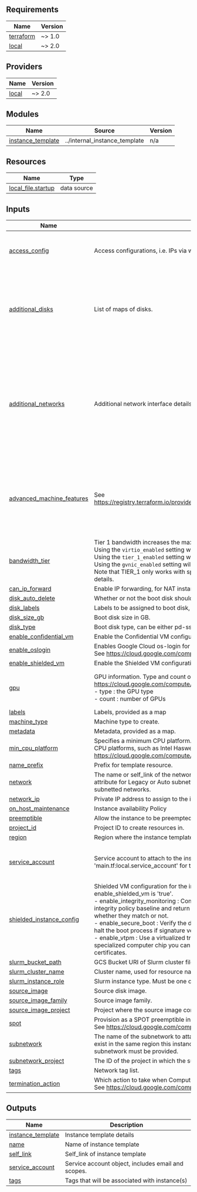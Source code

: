 <!-- BEGINNING OF PRE-COMMIT-TERRAFORM DOCS HOOK -->
## Requirements

| Name | Version |
|------|---------|
| <a name="requirement_terraform"></a> [terraform](#requirement\_terraform) | ~> 1.0 |
| <a name="requirement_local"></a> [local](#requirement\_local) | ~> 2.0 |

## Providers

| Name | Version |
|------|---------|
| <a name="provider_local"></a> [local](#provider\_local) | ~> 2.0 |

## Modules

| Name | Source | Version |
|------|--------|---------|
| <a name="module_instance_template"></a> [instance\_template](#module\_instance\_template) | ../internal_instance_template | n/a |

## Resources

| Name | Type |
|------|------|
| [local_file.startup](https://registry.terraform.io/providers/hashicorp/local/latest/docs/data-sources/file) | data source |

## Inputs

| Name | Description | Type | Default | Required |
|------|-------------|------|---------|:--------:|
| <a name="input_access_config"></a> [access\_config](#input\_access\_config) | Access configurations, i.e. IPs via which the VM instance can be accessed via the Internet. | <pre>list(object({<br/>    nat_ip       = string<br/>    network_tier = string<br/>  }))</pre> | `[]` | no |
| <a name="input_additional_disks"></a> [additional\_disks](#input\_additional\_disks) | List of maps of disks. | <pre>list(object({<br/>    disk_name    = string<br/>    device_name  = string<br/>    disk_type    = string<br/>    disk_size_gb = number<br/>    disk_labels  = map(string)<br/>    auto_delete  = bool<br/>    boot         = bool<br/>  }))</pre> | `[]` | no |
| <a name="input_additional_networks"></a> [additional\_networks](#input\_additional\_networks) | Additional network interface details for GCE, if any. | <pre>list(object({<br/>    network            = string<br/>    subnetwork         = string<br/>    subnetwork_project = string<br/>    network_ip         = string<br/>    nic_type           = string<br/>    access_config = list(object({<br/>      nat_ip       = string<br/>      network_tier = string<br/>    }))<br/>    ipv6_access_config = list(object({<br/>      network_tier = string<br/>    }))<br/>  }))</pre> | `[]` | no |
| <a name="input_advanced_machine_features"></a> [advanced\_machine\_features](#input\_advanced\_machine\_features) | See https://registry.terraform.io/providers/hashicorp/google/latest/docs/resources/compute_instance_template#nested_advanced_machine_features | <pre>object({<br/>    enable_nested_virtualization = optional(bool)<br/>    threads_per_core             = optional(number)<br/>    turbo_mode                   = optional(string)<br/>    visible_core_count           = optional(number)<br/>    performance_monitoring_unit  = optional(string)<br/>    enable_uefi_networking       = optional(bool)<br/>  })</pre> | n/a | yes |
| <a name="input_bandwidth_tier"></a> [bandwidth\_tier](#input\_bandwidth\_tier) | Tier 1 bandwidth increases the maximum egress bandwidth for VMs.<br/>Using the `virtio_enabled` setting will only enable VirtioNet and will not enable TIER\_1.<br/>Using the `tier_1_enabled` setting will enable both gVNIC and TIER\_1 higher bandwidth networking.<br/>Using the `gvnic_enabled` setting will only enable gVNIC and will not enable TIER\_1.<br/>Note that TIER\_1 only works with specific machine families & shapes and must be using an image that supports gVNIC. See [official docs](https://cloud.google.com/compute/docs/networking/configure-vm-with-high-bandwidth-configuration) for more details. | `string` | `"platform_default"` | no |
| <a name="input_can_ip_forward"></a> [can\_ip\_forward](#input\_can\_ip\_forward) | Enable IP forwarding, for NAT instances for example. | `bool` | `false` | no |
| <a name="input_disk_auto_delete"></a> [disk\_auto\_delete](#input\_disk\_auto\_delete) | Whether or not the boot disk should be auto-deleted. | `bool` | `true` | no |
| <a name="input_disk_labels"></a> [disk\_labels](#input\_disk\_labels) | Labels to be assigned to boot disk, provided as a map. | `map(string)` | `{}` | no |
| <a name="input_disk_size_gb"></a> [disk\_size\_gb](#input\_disk\_size\_gb) | Boot disk size in GB. | `number` | `100` | no |
| <a name="input_disk_type"></a> [disk\_type](#input\_disk\_type) | Boot disk type, can be either pd-ssd, local-ssd, or pd-standard. | `string` | `"pd-standard"` | no |
| <a name="input_enable_confidential_vm"></a> [enable\_confidential\_vm](#input\_enable\_confidential\_vm) | Enable the Confidential VM configuration. Note: the instance image must support option. | `bool` | `false` | no |
| <a name="input_enable_oslogin"></a> [enable\_oslogin](#input\_enable\_oslogin) | Enables Google Cloud os-login for user login and authentication for VMs.<br/>See https://cloud.google.com/compute/docs/oslogin | `bool` | `true` | no |
| <a name="input_enable_shielded_vm"></a> [enable\_shielded\_vm](#input\_enable\_shielded\_vm) | Enable the Shielded VM configuration. Note: the instance image must support option. | `bool` | `false` | no |
| <a name="input_gpu"></a> [gpu](#input\_gpu) | GPU information. Type and count of GPU to attach to the instance template. See<br/>https://cloud.google.com/compute/docs/gpus more details.<br/>- type : the GPU type<br/>- count : number of GPUs | <pre>object({<br/>    type  = string<br/>    count = number<br/>  })</pre> | `null` | no |
| <a name="input_labels"></a> [labels](#input\_labels) | Labels, provided as a map | `map(string)` | `{}` | no |
| <a name="input_machine_type"></a> [machine\_type](#input\_machine\_type) | Machine type to create. | `string` | `"n1-standard-1"` | no |
| <a name="input_metadata"></a> [metadata](#input\_metadata) | Metadata, provided as a map. | `map(string)` | `{}` | no |
| <a name="input_min_cpu_platform"></a> [min\_cpu\_platform](#input\_min\_cpu\_platform) | Specifies a minimum CPU platform. Applicable values are the friendly names of<br/>CPU platforms, such as Intel Haswell or Intel Skylake. See the complete list:<br/>https://cloud.google.com/compute/docs/instances/specify-min-cpu-platform | `string` | `null` | no |
| <a name="input_name_prefix"></a> [name\_prefix](#input\_name\_prefix) | Prefix for template resource. | `string` | `"default"` | no |
| <a name="input_network"></a> [network](#input\_network) | The name or self\_link of the network to attach this interface to. Use network<br/>attribute for Legacy or Auto subnetted networks and subnetwork for custom<br/>subnetted networks. | `string` | `null` | no |
| <a name="input_network_ip"></a> [network\_ip](#input\_network\_ip) | Private IP address to assign to the instance if desired. | `string` | `""` | no |
| <a name="input_on_host_maintenance"></a> [on\_host\_maintenance](#input\_on\_host\_maintenance) | Instance availability Policy | `string` | `"MIGRATE"` | no |
| <a name="input_preemptible"></a> [preemptible](#input\_preemptible) | Allow the instance to be preempted. | `bool` | `false` | no |
| <a name="input_project_id"></a> [project\_id](#input\_project\_id) | Project ID to create resources in. | `string` | n/a | yes |
| <a name="input_region"></a> [region](#input\_region) | Region where the instance template should be created. | `string` | `null` | no |
| <a name="input_service_account"></a> [service\_account](#input\_service\_account) | Service account to attach to the instances. See<br/>'main.tf:local.service\_account' for the default. | <pre>object({<br/>    email  = string<br/>    scopes = set(string)<br/>  })</pre> | `null` | no |
| <a name="input_shielded_instance_config"></a> [shielded\_instance\_config](#input\_shielded\_instance\_config) | Shielded VM configuration for the instance. Note: not used unless<br/>enable\_shielded\_vm is 'true'.<br/>- enable\_integrity\_monitoring : Compare the most recent boot measurements to the<br/>  integrity policy baseline and return a pair of pass/fail results depending on<br/>  whether they match or not.<br/>- enable\_secure\_boot : Verify the digital signature of all boot components, and<br/>  halt the boot process if signature verification fails.<br/>- enable\_vtpm : Use a virtualized trusted platform module, which is a<br/>  specialized computer chip you can use to encrypt objects like keys and<br/>  certificates. | <pre>object({<br/>    enable_integrity_monitoring = bool<br/>    enable_secure_boot          = bool<br/>    enable_vtpm                 = bool<br/>  })</pre> | <pre>{<br/>  "enable_integrity_monitoring": true,<br/>  "enable_secure_boot": true,<br/>  "enable_vtpm": true<br/>}</pre> | no |
| <a name="input_slurm_bucket_path"></a> [slurm\_bucket\_path](#input\_slurm\_bucket\_path) | GCS Bucket URI of Slurm cluster file storage. | `string` | n/a | yes |
| <a name="input_slurm_cluster_name"></a> [slurm\_cluster\_name](#input\_slurm\_cluster\_name) | Cluster name, used for resource naming. | `string` | n/a | yes |
| <a name="input_slurm_instance_role"></a> [slurm\_instance\_role](#input\_slurm\_instance\_role) | Slurm instance type. Must be one of: controller; login; compute; or null. | `string` | n/a | yes |
| <a name="input_source_image"></a> [source\_image](#input\_source\_image) | Source disk image. | `string` | `""` | no |
| <a name="input_source_image_family"></a> [source\_image\_family](#input\_source\_image\_family) | Source image family. | `string` | `""` | no |
| <a name="input_source_image_project"></a> [source\_image\_project](#input\_source\_image\_project) | Project where the source image comes from. If it is not provided, the provider project is used. | `string` | `""` | no |
| <a name="input_spot"></a> [spot](#input\_spot) | Provision as a SPOT preemptible instance.<br/>See https://cloud.google.com/compute/docs/instances/spot for more details. | `bool` | `false` | no |
| <a name="input_subnetwork"></a> [subnetwork](#input\_subnetwork) | The name of the subnetwork to attach this interface to. The subnetwork must<br/>exist in the same region this instance will be created in. Either network or<br/>subnetwork must be provided. | `string` | `null` | no |
| <a name="input_subnetwork_project"></a> [subnetwork\_project](#input\_subnetwork\_project) | The ID of the project in which the subnetwork belongs. If it is not provided, the provider project is used. | `string` | `null` | no |
| <a name="input_tags"></a> [tags](#input\_tags) | Network tag list. | `list(string)` | `[]` | no |
| <a name="input_termination_action"></a> [termination\_action](#input\_termination\_action) | Which action to take when Compute Engine preempts the VM. Value can be: 'STOP', 'DELETE'. The default value is 'STOP'.<br/>See https://cloud.google.com/compute/docs/instances/spot for more details. | `string` | `"STOP"` | no |

## Outputs

| Name | Description |
|------|-------------|
| <a name="output_instance_template"></a> [instance\_template](#output\_instance\_template) | Instance template details |
| <a name="output_name"></a> [name](#output\_name) | Name of instance template |
| <a name="output_self_link"></a> [self\_link](#output\_self\_link) | Self\_link of instance template |
| <a name="output_service_account"></a> [service\_account](#output\_service\_account) | Service account object, includes email and scopes. |
| <a name="output_tags"></a> [tags](#output\_tags) | Tags that will be associated with instance(s) |
<!-- END OF PRE-COMMIT-TERRAFORM DOCS HOOK -->
